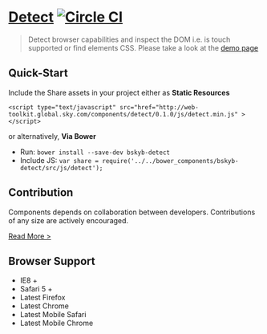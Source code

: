 [Detect](http://skyglobal.github.io/detect/) [![Circle CI](https://circleci.com/gh/skyglobal/detect/tree/master.svg?style=svg)](https://circleci.com/gh/skyglobal/detect/tree/master)
========================

> Detect browser capabilities and inspect the DOM i.e. is touch supported or find elements CSS. Please take a look at the [demo page](http://skyglobal.github.io/detect/)


## Quick-Start

Include the Share assets in your project either as **Static Resources**

```
<script type="text/javascript" src="href="http://web-toolkit.global.sky.com/components/detect/0.1.0/js/detect.min.js" ></script>
```

or alternatively, **Via Bower**

 * Run: `bower install --save-dev bskyb-detect`
 * Include JS: `var share = require('../../bower_components/bskyb-detect/src/js/detect');`


## Contribution

Components depends on collaboration between developers. Contributions of any size are actively encouraged.

[Read More >](CONTRIBUTING.md)

## Browser Support

 * IE8 +
 * Safari 5 +
 * Latest Firefox
 * Latest Chrome
 * Latest Mobile Safari
 * Latest Mobile Chrome
